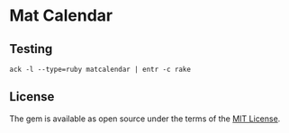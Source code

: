# Mat Calendar

## Testing

```shell
ack -l --type=ruby matcalendar | entr -c rake
```

## License

The gem is available as open source under the terms of the [MIT License](https://opensource.org/licenses/MIT).
